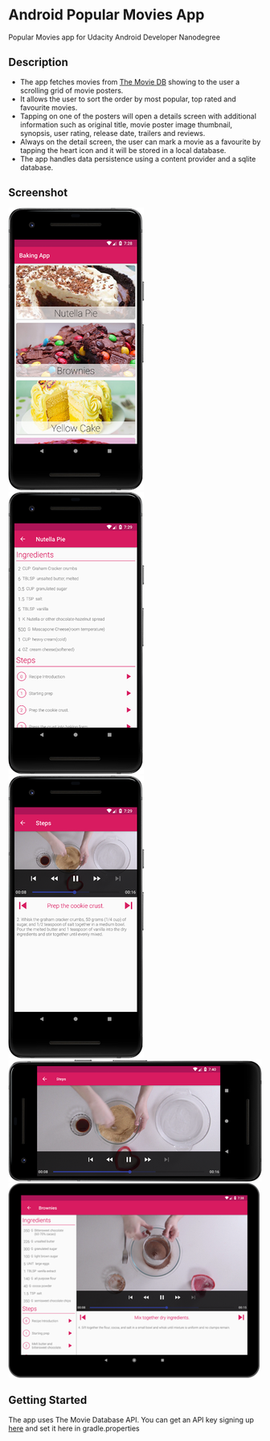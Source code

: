 # Android Popular Movies App
Popular Movies app for Udacity Android Developer Nanodegree
## Description
- The app fetches movies from <a href="https://www.themoviedb.org" target="_blank">The Movie DB</a> showing to the user a scrolling grid of movie posters. 
- It allows the user to sort the order by most popular, top rated and favourite movies. 
- Tapping on one of the posters will open a details screen with additional information such as original title, movie poster image thumbnail, synopsis, user rating, release date, trailers and reviews. 
- Always on the detail screen, the user can mark a movie as a favourite by tapping the heart icon and it will be stored in a local database. 
- The app handles data persistence using a content provider and a sqlite database.
## Screenshot
<img src="https://github.com/simoneconigliaro/android_baking_app/blob/master/screenshot01.png" width="270"/>   <img src="https://github.com/simoneconigliaro/android_baking_app/blob/master/screenshot02.png" width="270"/><img src="https://github.com/simoneconigliaro/android_baking_app/blob/master/screenshot03.png" width="270"/>
<img src="https://github.com/simoneconigliaro/android_baking_app/blob/master/screenshot04.png" width="1000"/>
<img src="https://github.com/simoneconigliaro/android_baking_app/blob/master/screenshot05.png" width="500"/>
## Getting Started
The app uses The Movie Database API. You can get an API key signing up <a href="https://www.themoviedb.org/account/signup?language=en-EN" target="_blank">here</a> and set it here in gradle.properties

